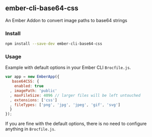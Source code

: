 ## ember-cli-base64-css

An Ember Addon to convert image paths to base64 strings

### Install
``` sh
npm install --save-dev ember-cli-base64-css
```

### Usage
Example with default options in your Ember CLI `Brocfile.js`.

```js
var app = new EmberApp({
   base64CSS: {
    enabled: true
  , imagePath: 'public'
  , maxFileSize: 4096 // larger files will be left untouched
  , extensions: ['css']
  , fileTypes: ['png', 'jpg', 'jpeg', 'gif', 'svg']
  }
});
```

If you are fine with the default options, there is no need to configure anything in `Brocfile.js`.


